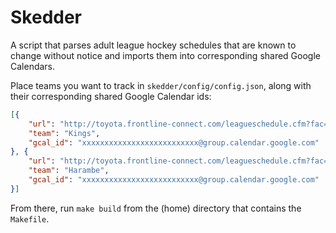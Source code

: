 # Skedder

A script that parses adult league hockey schedules that are known to change without notice and imports them into corresponding shared Google Calendars.


Place teams you want to track in `skedder/config/config.json`, along with their corresponding shared Google Calendar ids:
```json
[{
    "url": "http://toyota.frontline-connect.com/leagueschedule.cfm?fac=toyota&facid=1&Sched_id=910&teamid=5519&gtypeid=0&divisionid=0",
    "team": "Kings",
    "gcal_id": "xxxxxxxxxxxxxxxxxxxxxxxxxx@group.calendar.google.com"
}, {
    "url": "http://toyota.frontline-connect.com/leagueschedule.cfm?fac=toyota&facid=1&Sched_id=938&teamid=5626&gtypeid=0&divisionid=0",
    "team": "Harambe",
    "gcal_id": "xxxxxxxxxxxxxxxxxxxxxxxxxx@group.calendar.google.com"
}]
```

From there, run `make build` from the (home) directory that contains the `Makefile`. 